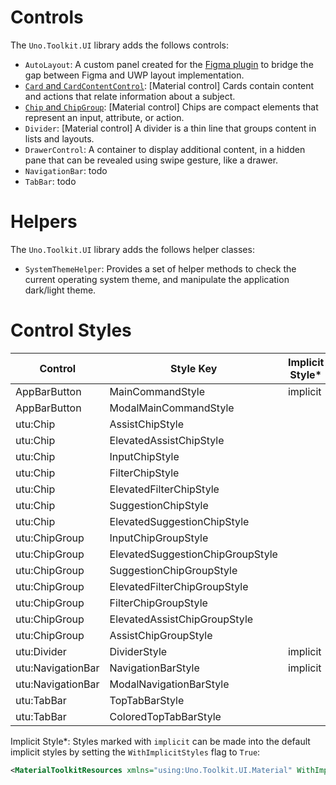 # Controls
The `Uno.Toolkit.UI` library adds the follows controls:
- `AutoLayout`: A custom panel created for the [Figma plugin](https://platform.uno/unofigma/) to bridge the gap between Figma and UWP layout implementation.
- [`Card` and `CardContentControl`](controls\CardContentControl.md): \[Material control\] Cards contain content and actions that relate information about a subject.
- [`Chip` and `ChipGroup`](controls\Chip.md): \[Material control\] Chips are compact elements that represent an input, attribute, or action.
- `Divider`: \[Material control\] A divider is a thin line that groups content in lists and layouts.
- `DrawerControl`: A container to display additional content, in a hidden pane that can be revealed using swipe gesture, like a drawer.
- `NavigationBar`: todo
- `TabBar`: todo

# Helpers
The `Uno.Toolkit.UI` library adds the follows helper classes:
- `SystemThemeHelper`: Provides a set of helper methods to check the current operating system theme, and manipulate the application dark/light theme.

# Control Styles
Control|Style Key|Implicit Style*|
-|-|-
AppBarButton|MainCommandStyle|implicit
AppBarButton|ModalMainCommandStyle|
utu:Chip|AssistChipStyle|
utu:Chip|ElevatedAssistChipStyle|
utu:Chip|InputChipStyle|
utu:Chip|FilterChipStyle|
utu:Chip|ElevatedFilterChipStyle|
utu:Chip|SuggestionChipStyle|
utu:Chip|ElevatedSuggestionChipStyle|
utu:ChipGroup|InputChipGroupStyle|
utu:ChipGroup|ElevatedSuggestionChipGroupStyle|
utu:ChipGroup|SuggestionChipGroupStyle|
utu:ChipGroup|ElevatedFilterChipGroupStyle|
utu:ChipGroup|FilterChipGroupStyle|
utu:ChipGroup|ElevatedAssistChipGroupStyle|
utu:ChipGroup|AssistChipGroupStyle|
utu:Divider|DividerStyle|implicit
utu:NavigationBar|NavigationBarStyle|implicit
utu:NavigationBar|ModalNavigationBarStyle|
utu:TabBar|TopTabBarStyle|
utu:TabBar|ColoredTopTabBarStyle|

Implicit Style*: Styles marked with `implicit` can be made into the default implicit styles by setting the `WithImplicitStyles` flag to `True`:
```xml
<MaterialToolkitResources xmlns="using:Uno.Toolkit.UI.Material" WithImplicitStyles="True" />
```

